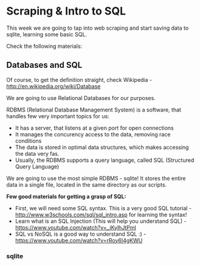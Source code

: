 # Scraping & Intro to SQL

This week we are going to tap into web scraping and start saving data to sqlite, learning some basic SQL.

Check the following materials:

## Databases and SQL

Of course, to get the definition straight, check Wikipedia - http://en.wikipedia.org/wiki/Database

We are going to use Relational Databases for our purposes.

RDBMS (Relational Database Management System) is a software, that handles few very important topics for us:

* It has a server, that listens at a given port for open connections
* It manages the concurency access to the data, removing race conditions
* The data is stored in optimal data structures, which makes accessing the data very fas.
* Usually, the RDBMS supports a query language, called SQL (Structured Query Language)

We are going to use the most simple RDBMS - sqlite! It stores the entire data in a single file, located in the same directory as our scripts.

__Few good materials for getting a grasp of SQL:__

* First, we will need some SQL syntax. This is a very good SQL tutorial - http://www.w3schools.com/sql/sql_intro.asp for learning the syntax!
* Learn what is an SQL Injection (This will help you understand SQL) - https://www.youtube.com/watch?v=_jKylhJtPmI
* SQL vs NoSQL is a good way to understand SQL :) - https://www.youtube.com/watch?v=rRoy6I4gKWU

### sqlite
